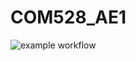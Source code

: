 # COM528_AE1
![example workflow](https://github.com/4CHESP55/COM528_AE1/actions/workflows/maven.yml/badge.svg)

